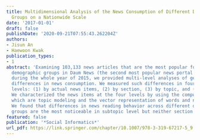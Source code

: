```yaml
---
title: Multidimensional Analysis of the News Consumption of Different Demographic
  Groups on a Nationwide Scale
date: '2017-01-01'
draft: false
publishDate: '2020-09-21T07:55:43.262204Z'
authors:
- Jisun An
- Haewoon Kwak
publication_types:
- 1
abstract: 'Examining 103,133 news articles that are the most popular for different
  demographic groups in Daum News (the second most popular news portal in South Korea)
  during the whole year of 2015, we provided multi-level analyses of gender and age
  differences in news consumption. We measured such differences in four different
  levels: (1) by actual news items, (2) by section, (3) by topic, and (4) by subtopic.
  We characterized the news items at the four levels by using the computational techniques,
  which are topic modeling and the vector representation of words and news items.
  We found that differences in news reading behavior across different demographic
  groups are the most noticeable in subtopic level but neither section nor topic levels.'
featured: false
publication: '*Social Informatics*'
url_pdf: https://link.springer.com/chapter/10.1007/978-3-319-67217-5_9
---
```


